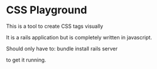 CSS Playground
================

This is a tool to create CSS tags visually

It is a rails application but is completely written in javascript.

Should only have to:
    bundle install
    rails server
    
to get it running.
